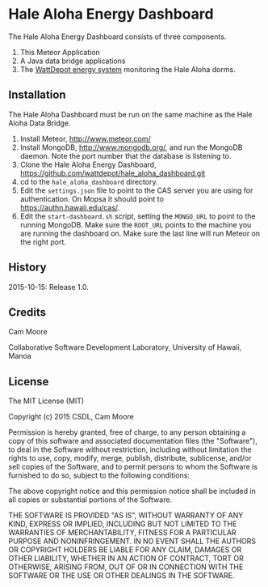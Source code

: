 # Hale Aloha Energy Dashboard

The Hale Aloha Energy Dashboard consists of three components.

  1. This Meteor Application
  2. A Java data bridge applications
  3. The [WattDepot energy system](http://wattdepot.org) monitoring the Hale Aloha dorms.
  
## Installation

The Hale Aloha Dashboard must be run on the same machine as the Hale Aloha Data Bridge.

1. Install Meteor, http://www.meteor.com/
2. Install MongoDB, http://www.mongodb.org/, and run the MongoDB daemon. Note the port number that the database is listening to.
3. Clone the Hale Aloha Energy Dashboard, https://github.com/wattdepot/hale_aloha_dashboard.git
4. cd to the `hale_aloha_dashboard` directory.
5. Edit the `settings.json` file to point to the CAS server you are using for authentication.  On Mopsa it should point to https://authn.hawaii.edu/cas/.
6. Edit the `start-dashboard.sh` script, setting the `MONGO_URL` to point to the running MongoDB. Make sure the `ROOT_URL` points to the machine you are running the dashboard on.  Make sure the last line will run Meteor on the right port.

## History

2015-10-15: Release 1.0.

## Credits

Cam Moore

Collaborative Software Development Laboratory, University of Hawaii, Manoa

## License

The MIT License (MIT)

Copyright (c) 2015 CSDL, Cam Moore

Permission is hereby granted, free of charge, to any person obtaining a copy of this software and associated documentation files (the "Software"), to deal in the Software without restriction, including without limitation the rights to use, copy, modify, merge, publish, distribute, sublicense, and/or sell copies of the Software, and to permit persons to whom the Software is furnished to do so, subject to the following conditions:

The above copyright notice and this permission notice shall be included in all copies or substantial portions of the Software.

THE SOFTWARE IS PROVIDED "AS IS", WITHOUT WARRANTY OF ANY KIND, EXPRESS OR IMPLIED, INCLUDING BUT NOT LIMITED TO THE WARRANTIES OF MERCHANTABILITY, FITNESS FOR A PARTICULAR PURPOSE AND NONINFRINGEMENT. IN NO EVENT SHALL THE AUTHORS OR COPYRIGHT HOLDERS BE LIABLE FOR ANY CLAIM, DAMAGES OR OTHER LIABILITY, WHETHER IN AN ACTION OF CONTRACT, TORT OR OTHERWISE, ARISING FROM, OUT OF OR IN CONNECTION WITH THE SOFTWARE OR THE USE OR OTHER DEALINGS IN THE SOFTWARE.